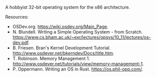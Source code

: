A hobbyist 32-bit operating system for the x86 architecture.

Resources:

- OSDev.org. https://wiki.osdev.org/Main_Page.
- N. Blundell. Writing a Simple Operating System - from Scratch. https://www.cs.bham.ac.uk/~exr/lectures/opsys/10_11/lectures/os-dev.pdf.
- B. Friesen. Bran's Kernel Development Tutorial. http://www.osdever.net/bkerndev/Docs/title.htm.
- T. Robinson. Memory Management 1. http://www.osdever.net/tutorials/view/memory-management-1.
- P. Oppermann. Writing an OS in Rust. https://os.phil-opp.com/.

